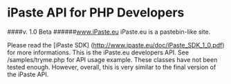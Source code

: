 iPaste API for PHP Developers
==============
####v. 1.0 Beta
######www.iPaste.eu
iPaste.eu is a pastebin-like site. 

Please read the [iPaste SDK] (http://www.ipaste.eu/doc/iPaste_SDK_1_0.pdf) for more informations.
This is the iPaste.eu developers API. See /samples/tryme.php for API usage example.
These classes have not been tested enough. However, overall, this is very similar to the final version of the iPaste API.


